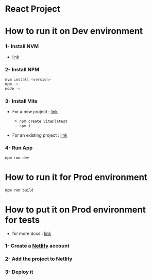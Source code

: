 # React Project

# How to run it on Dev environment

### 1-  Install NVM
- [link](https://github.com/nvm-sh/nvm#installing-and-updating)

### 2-  Install NPM
```bash
nvm install <version>
npm -v
node -v
```

### 3-  Install Vite
- For a new project : [link](https://vitejs.dev/guide/#scaffolding-your-first-vite-project)
  - ```bash
    npm create vite@latest
    npm i
    ```  

- For an existing project : [link](https://dev.to/huybn5776/add-vite-to-existing-react-project-2634)

### 4-  Run App
```bash
npm run dev
``` 

# How to run it for Prod environment
```bash
npm run build
``` 

# How to put it on Prod environment for tests
- for more docs : [link](https://docs.netlify.com/)
### 1-  Create a [Netlify](https://app.netlify.com/) account

### 2-  Add the project to Netlify

### 3-  Deploy it
